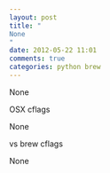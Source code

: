 ```yaml
---
layout: post
title: "
None
"
date: 2012-05-22 11:01
comments: true
categories: python brew
---
```


None


OSX cflags 


None


vs brew cflags 


None

